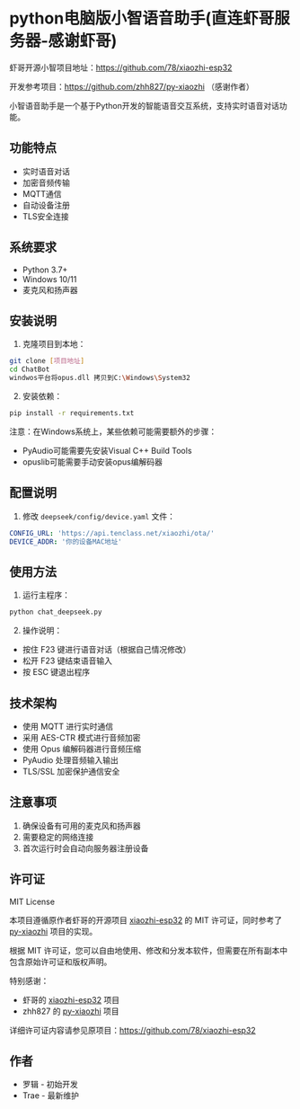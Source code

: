# python电脑版小智语音助手(直连虾哥服务器-感谢虾哥)

虾哥开源小智项目地址：https://github.com/78/xiaozhi-esp32

开发参考项目：https://github.com/zhh827/py-xiaozhi （感谢作者）

小智语音助手是一个基于Python开发的智能语音交互系统，支持实时语音对话功能。

## 功能特点

- 实时语音对话
- 加密音频传输
- MQTT通信
- 自动设备注册
- TLS安全连接

## 系统要求

- Python 3.7+
- Windows 10/11
- 麦克风和扬声器

## 安装说明

1. 克隆项目到本地：

```bash
git clone [项目地址]
cd ChatBot
windwos平台将opus.dll 拷贝到C:\Windows\System32
```

2. 安装依赖：

```bash
pip install -r requirements.txt
```

注意：在Windows系统上，某些依赖可能需要额外的步骤：

- PyAudio可能需要先安装Visual C++ Build Tools
- opuslib可能需要手动安装opus编解码器

## 配置说明

1. 修改 `deepseek/config/device.yaml` 文件：

```yaml
CONFIG_URL: 'https://api.tenclass.net/xiaozhi/ota/'
DEVICE_ADDR: '你的设备MAC地址'
```

## 使用方法

1. 运行主程序：

```bash
python chat_deepseek.py
```

2. 操作说明：

- 按住 F23 键进行语音对话（根据自己情况修改）
- 松开 F23 键结束语音输入
- 按 ESC 键退出程序

## 技术架构

- 使用 MQTT 进行实时通信
- 采用 AES-CTR 模式进行音频加密
- 使用 Opus 编解码器进行音频压缩
- PyAudio 处理音频输入输出
- TLS/SSL 加密保护通信安全

## 注意事项

1. 确保设备有可用的麦克风和扬声器
2. 需要稳定的网络连接
3. 首次运行时会自动向服务器注册设备

## 许可证

MIT License

本项目遵循原作者虾哥的开源项目 [xiaozhi-esp32](https://github.com/78/xiaozhi-esp32) 的 MIT 许可证，同时参考了 [py-xiaozhi](https://github.com/zhh827/py-xiaozhi) 项目的实现。

根据 MIT 许可证，您可以自由地使用、修改和分发本软件，但需要在所有副本中包含原始许可证和版权声明。

特别感谢：
- 虾哥的 [xiaozhi-esp32](https://github.com/78/xiaozhi-esp32) 项目
- zhh827 的 [py-xiaozhi](https://github.com/zhh827/py-xiaozhi) 项目

详细许可证内容请参见原项目：https://github.com/78/xiaozhi-esp32
## 作者
- 罗辑 - 初始开发
- Trae - 最新维护
